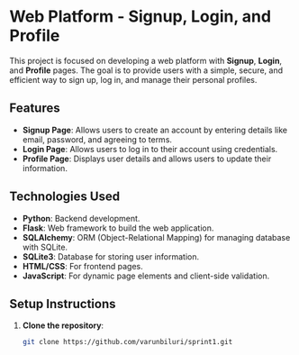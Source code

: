 # Web Platform - Signup, Login, and Profile

This project is focused on developing a web platform with **Signup**, **Login**, and **Profile** pages. The goal is to provide users with a simple, secure, and efficient way to sign up, log in, and manage their personal profiles.

## Features

- **Signup Page**: Allows users to create an account by entering details like email, password, and agreeing to terms.
- **Login Page**: Allows users to log in to their account using credentials.
- **Profile Page**: Displays user details and allows users to update their information.

## Technologies Used

- **Python**: Backend development.
- **Flask**: Web framework to build the web application.
- **SQLAlchemy**: ORM (Object-Relational Mapping) for managing database with SQLite.
- **SQLite3**: Database for storing user information.
- **HTML/CSS**: For frontend pages.
- **JavaScript**: For dynamic page elements and client-side validation.

## Setup Instructions

1. **Clone the repository**:

   ```bash
   git clone https://github.com/varunbiluri/sprint1.git
   
